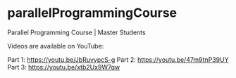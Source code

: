 # parallelProgrammingCourse
Parallel Programming Course | Master Students

Videos are available on YouTube:

Part 1: https://youtu.be/JbRuvypcS-g
Part 2: https://youtu.be/47m9tnP39UY
Part 3: https://youtu.be/xtb2Ux9W7qw
